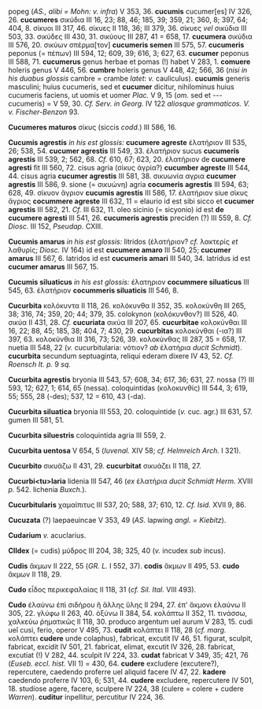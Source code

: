 popeg (*AS., alibi = Mohn: v. infra*) V 353, 36. **cucumis**
cucumer[es] IV 326, 26. **cucumeres** σικύδια III 16, 23; 88, 46; 185,
39; 359, 21; 360, 8; 397, 64; 404, 8. σίκυοι III 317, 46. σίκυες II 118,
36; III 379, 36. σίκυες *vel* σικύδια III 503, 33. σικύδες III 430, 31.
σικύους III 287, 41 = 658, 17. **cucumera** σικύδια III 576, 20. σικύων
σπέρμα[τον] **cucumeris semen** III 575, 57. **cucu­meris** peponus (=
πέπων) III 594, 12; 609, 39; 616, 3; 627, 63. **cucumer** peponus III
588, 71. **cucumerus** genus herbae et pomas (!) habet V 283, 1.
**comuere** holeris genus V 446, 56. **cumbre** holeris genus V 448, 42;
566, 36 (*nisi in his duabus glossis* cambre = crambe *latet: v.*
cauliculus). **cucumis** generis masculini; huius cucumeris, sed et
**cucumer** dicitur, nihilominus huius cucumeris faciens, ut uomis et
uomer *Plac.* V 9, 15 (*om.* sed et --- cucumeris) = V 59, 30. *Cf.
Serv. in Georg.* IV 122 *aliosque grammaticos. V. v. Fischer-Benzon* 93.

**Cucumeres maturos** σίκυς (siccis *codd.*) III 586, 16.

**Cucumis agrestis** *in his est glossis:* **cucumere agreste**
ἐλατήριον III 535, 26; 538, 54. **cucumer agrestis** III 549, 33.
ἐλατήριον sucus **cucumeris agrestis** III 539, 2; 562, 68. *Cf.* 610,
67; 623, 20. ἐλατήριον de **cucumere agresti** fit III 560, 72. cisus
agria (σίκυς ἀγρία?) **cucumber agreste** III 544, 44. cisus agria
**cucumer agrestis** III 581, 38. σικυωνία αγρια **cucumer agrestis**
III 586, 9. sione (= σικυώνη) agria **cocumeris agrestis** III 594, 63;
628, 49. σίκυον ἄγριον **cucumis agrestis** III 586, 17. ἐλατήριον siue
σίκυς ἄγριος **cocummere agreste** III 632, 11 = elaurio id est sibi
sicco et **cucumer agrestis** III 582, 21. *Cf.* III 632, 11. oleo
sicinio (= sicyonio) id est **de cucumere agresti** III 541, 26.
**cucumeris agrestis** preciden (?) III 559, 8. *Cf. Diosc.* III 152,
*Pseudap.* CXIII.

**Cucumis amarus** *in his est glossis:* litridos (ἐλατήριον? *cf.*
λακτερίς *et* λαθυρίς; *Diosc.* IV 164) id est **cucumere amaro** III
540, 25; **cucumer amarus** III 567, 6. latridos id est **cucumeris
amari** III 540, 34. latridus id est **cucumer amarus** III 567, 15.

**Cucumis siluaticus** *in his est glossis:* έλατηριον **cocummere
siluaticus** III 545, 63. ἐλατήριον **cocummeris siluaticis** III 546,
8.

**Cucurbita** κολόκυντα II 118, 26. κολόκυνθα II 352, 35. κολοκύνθη III
265, 38; 316, 74; 359, 20; 44; 379, 35. colokynon (κολόκυνθον?) III 526,
40. σικύα II 431, 28. *Cf.* **cucuriata** σικύα III 207, 65.
**cucurbitae** κολοκύνθαι III 16, 22; 88, 45; 185, 38; 404, 7; 430, 29.
**cucurbitas** κολοκύνθαι (-ια?) III 397, 63. κολοκύνθια III 316, 73;
526, 39. κολοκύνθας III 287, 35 = 658, 17. nuetia III 548, 22 (*v.*
cucurbitularia: νότιον? *ab* ἐλατήρια *ducit Schmidt*). **cucurbita**
se­cundum septuaginta, reliqui ederam dixere IV 43, 52. *Cf. Roensch It.
p.* 9 *sq.*

**Cucurbita agrestis** bryonia III 543, 57; 608, 34; 617, 36; 631, 27.
nossa (?) III 593, 12; 627, 1; 614, 65 (nessa). coloquintidas
(κολοκυνθίς) III 544, 3; 619, 55; 555, 28 (-des); 537, 12 = 610, 43
(-da).

**Cucurbita siluatica** bryonia III 553, 20. coloquintide (*v.* cuc.
agr.) III 631, 57. gumen III 581, 51.

**Cucurbita siluestris** coloquintida agria III 559, 2.

**Cucurbita uentosa** V 654, 5 (*Iuvenal.* XIV 58; *cf. Helmreich Arch.*
I 321).

**Cucurbito** σικυάζω II 431, 29. **cucurbitat** σικυάζει II 118, 27.

**Cucurbi\<tu\>laria** lidenia III 547, 46 (*ex* ἐλατήρια *ducit Schmidt
Herm.* XVIII *p.* 542. lichenia *Buxch.*).

**Cucurbitularis** χαμαίπιτυς III 537, 20; 588, 37; 610, 12. *Cf. Isid.*
XVII 9, 86.

**Cucuzata** (?) laepaeuincae V 353, 49 (*AS.* lapwing *angl. =
Kiebitz*).

**Cudarium** *v.* acuclarius.

**Clldex** (= cudis) μύδρος III 204, 38; 325, 40 (*v.* incudex *sub*
incus).

**Cudis** ἄκμων II 222, 55 (*GR. L.* I 552, 37). **codis** ἄκμων II 495,
53. **cudo** ἄκμων II 118, 29.

**Cudo** εἶδος περικεφαλαίας II 118, 31 (*cf. Sil. Ital.* VIII 493).

**Cudo** ἐλαύνω ἐπὶ σιδήρου ἢ ἄλλης ὕλης II 294, 27. ἐπ' ἄκμονι ἐλαύνω
II 305, 22. γλύφω II 263, 40. ὀξύνω II 384, 54. κολάπτω II 352, 11.
τινάσσω, χαλκεύω ῥηματικῶς II 118, 30. produco argentum uel aurum V 283,
15. cudi ueĭ cusi, ferio, operor V 495, 73. **cudit** κολάπτει II 118,
28 (*cf. marg.* κολάπτει **cudere** unde colaphus), fabricat, excutit
IV 46, 51. figurat, sculpit, fabricat, excidit IV 501, 21. fabricat,
elimat, excutit IV 326, 28. fabricat, excutiat (!) V 282, 44. sculpit IV
224, 33. **cudat** fabricat V 349, 35; 421, 76 (*Euseb. eccl. hist.*
VII 1) = 430, 64. **cudere** excludere (excutere?), repercutere,
caedendo proferre uel aliquid facere IV 47, 22. **kadere** caedendo
proferre IV 103, 6; 531, 44. **cudere** excludere, repercutere IV 501,
18. studiose agere, facere, sculpere IV 224, 38 (culere = colere +
cudere *Warren*). **cuditur** inpellitur, percutitur IV 224, 36.
